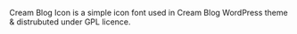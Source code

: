 Cream Blog Icon is a simple icon font used in Cream Blog WordPress theme & distrubuted under GPL licence. 
